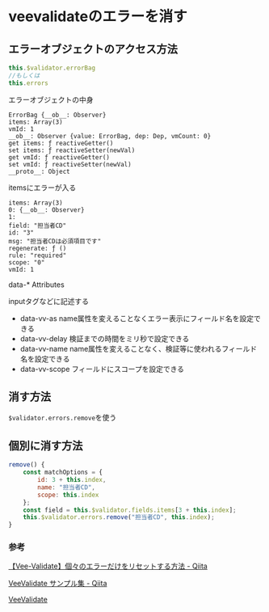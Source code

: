 # veevalidateのエラーを消す

## エラーオブジェクトのアクセス方法

```js
this.$validator.errorBag
//もしくは
this.errors
```

エラーオブジェクトの中身

```
ErrorBag {__ob__: Observer}
items: Array(3)
vmId: 1
__ob__: Observer {value: ErrorBag, dep: Dep, vmCount: 0}
get items: ƒ reactiveGetter()
set items: ƒ reactiveSetter(newVal)
get vmId: ƒ reactiveGetter()
set vmId: ƒ reactiveSetter(newVal)
__proto__: Object
```





itemsにエラーが入る
```
items: Array(3)
0: {__ob__: Observer}
1:
field: "担当者CD"
id: "3"
msg: "担当者CDは必須項目です"
regenerate: ƒ ()
rule: "required"
scope: "0"
vmId: 1
```

data-* Attributes

inputタグなどに記述する

- data-vv-as
  name属性を変えることなくエラー表示にフィールド名を設定できる
- data-vv-delay
  検証までの時間をミリ秒で設定できる
- data-vv-name
  name属性を変えることなく、検証等に使われるフィールド名を設定できる
- data-vv-scope
  フィールドにスコープを設定できる


## 消す方法

`$validator.errors.remove`を使う


## 個別に消す方法

```js
remove() {
	const matchOptions = {
		id: 3 + this.index,
		name: "担当者CD",
		scope: this.index
	};
	const field = this.$validator.fields.items[3 + this.index];
	this.$validator.errors.remove("担当者CD", this.index);
}
```

### 参考

[【Vee\-Validate】個々のエラーだけをリセットする方法 \- Qiita](https://qiita.com/_Keitaro_/items/ff770f22691c5e661b12)

[VeeValidate サンプル集 \- Qiita](https://qiita.com/motohirock/items/d1301318cf16962d23e3#data--attributes)

[VeeValidate](http://vee-validate.logaretm.com/v2/api/data-attrs.html)